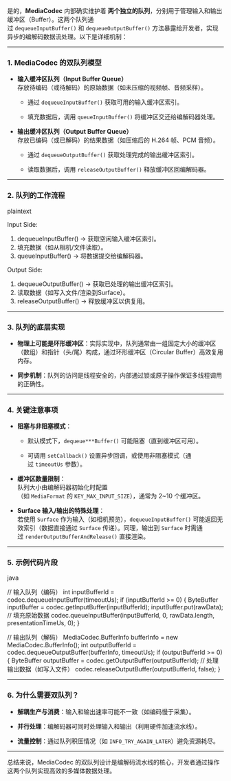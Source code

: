 是的，**MediaCodec** 内部确实维护着 **两个独立的队列**，分别用于管理输入和输出缓冲区（Buffer）。这两个队列通过 `dequeueInputBuffer()` 和 `dequeueOutputBuffer()` 方法暴露给开发者，实现异步的编解码数据流处理。以下是详细机制：

---

### 1. **MediaCodec 的双队列模型**

- **输入缓冲区队列（Input Buffer Queue）**  
    存放待编码（或待解码）的原始数据（如未压缩的视频帧、音频采样）。
    
    - 通过 `dequeueInputBuffer()` 获取可用的输入缓冲区索引。
        
    - 填充数据后，调用 `queueInputBuffer()` 将缓冲区交还给编解码器处理。
        
- **输出缓冲区队列（Output Buffer Queue）**  
    存放已编码（或已解码）的结果数据（如压缩后的 H.264 帧、PCM 音频）。
    
    - 通过 `dequeueOutputBuffer()` 获取处理完成的输出缓冲区索引。
        
    - 读取数据后，调用 `releaseOutputBuffer()` 释放缓冲区回编解码器。
        

---

### 2. **队列的工作流程**

plaintext

Input Side:
1. dequeueInputBuffer() → 获取空闲输入缓冲区索引。
2. 填充数据（如从相机/文件读取）。
3. queueInputBuffer() → 将数据提交给编解码器。

Output Side:
1. dequeueOutputBuffer() → 获取已处理的输出缓冲区索引。
2. 读取数据（如写入文件/渲染到Surface）。
3. releaseOutputBuffer() → 释放缓冲区以供复用。

---

### 3. **队列的底层实现**

- **物理上可能是环形缓冲区**：实际实现中，队列通常由一组固定大小的缓冲区（数组）和指针（头/尾）构成，通过环形缓冲区（Circular Buffer）高效复用内存。
    
- **同步机制**：队列的访问是线程安全的，内部通过锁或原子操作保证多线程调用的正确性。
    

---

### 4. **关键注意事项**

- **阻塞与非阻塞模式**：
    
    - 默认模式下，`dequeue***Buffer()` 可能阻塞（直到缓冲区可用）。
        
    - 可调用 `setCallback()` 设置异步回调，或使用非阻塞模式（通过 `timeoutUs` 参数）。
        
- **缓冲区数量限制**：  
    队列大小由编解码器初始化时配置（如 `MediaFormat` 的 `KEY_MAX_INPUT_SIZE`），通常为 2~10 个缓冲区。
    
- **Surface 输入/输出的特殊处理**：  
    若使用 `Surface` 作为输入（如相机预览），`dequeueInputBuffer()` 可能返回无效索引（数据直接通过 `Surface` 传递）。同理，输出到 `Surface` 时需通过 `renderOutputBufferAndRelease()` 直接渲染。
    

---

### 5. **示例代码片段**

java

// 输入队列（编码）
int inputBufferId = codec.dequeueInputBuffer(timeoutUs);
if (inputBufferId >= 0) {
    ByteBuffer inputBuffer = codec.getInputBuffer(inputBufferId);
    inputBuffer.put(rawData); // 填充原始数据
    codec.queueInputBuffer(inputBufferId, 0, rawData.length, presentationTimeUs, 0);
}

// 输出队列（解码）
MediaCodec.BufferInfo bufferInfo = new MediaCodec.BufferInfo();
int outputBufferId = codec.dequeueOutputBuffer(bufferInfo, timeoutUs);
if (outputBufferId >= 0) {
    ByteBuffer outputBuffer = codec.getOutputBuffer(outputBufferId);
    // 处理输出数据（如写入文件）
    codec.releaseOutputBuffer(outputBufferId, false);
}

---

### 6. **为什么需要双队列？**

- **解耦生产与消费**：输入和输出速率可能不一致（如编码慢于采集）。
    
- **并行处理**：编解码器可同时处理输入和输出（利用硬件加速流水线）。
    
- **流量控制**：通过队列积压情况（如 `INFO_TRY_AGAIN_LATER`）避免资源耗尽。
    

---

总结来说，MediaCodec 的双队列设计是编解码流水线的核心，开发者通过操作这两个队列实现高效的多媒体数据处理。